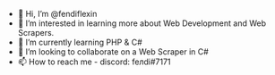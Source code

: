 - 👋 Hi, I’m @fendiflexin
- 👀 I’m interested in learning more about Web Development and Web Scrapers.
- 🌱 I’m currently learning PHP & C#
- 💞️ I’m looking to collaborate on a Web Scraper in C#
- 📫 How to reach me - discord: feлdi#7171

<!---
fendiflexin/fendiflexin is a ✨ special ✨ repository because its `README.md` (this file) appears on your GitHub profile.
You can click the Preview link to take a look at your changes.
--->
